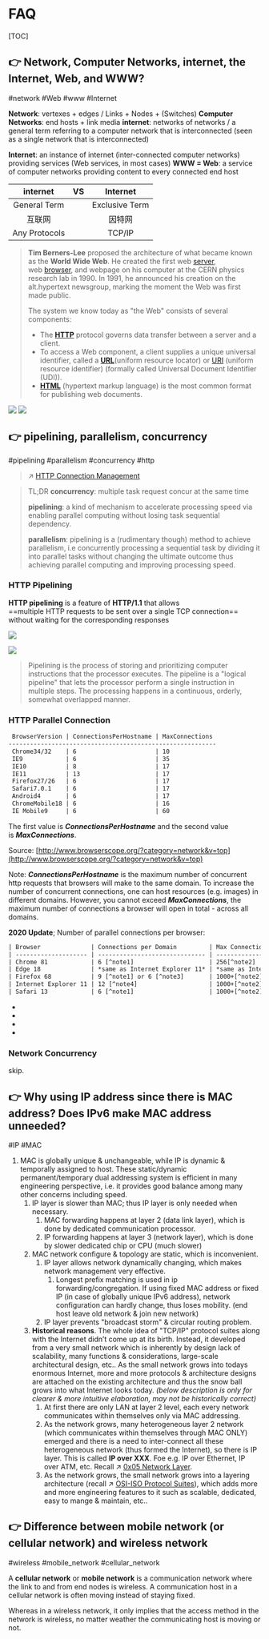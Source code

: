 # FAQ

[TOC]



## 👉 Network, Computer Networks, internet, the Internet, Web, and WWW?
#network #Web #www #Internet

**Network**: vertexes + edges / Links + Nodes + (Switches)
**Computer Networks**: end hosts + link media
**internet**: networks of networks / a general term referring to a computer network that is interconnected (seen as a single network that is interconnected)

**Internet**: an instance of internet (inter-connected computer networks) providing services (Web services, in most cases)
**WWW = Web**: a service of computer networks providing content to every connected end host

| internet     | VS | Internet |
| :--: | :--: | :--: |
| General Term |      | Exclusive Term |
| 互联网 |      | 因特网 |
| Any Protocols |      | TCP/IP |

> **Tim Berners-Lee** proposed the architecture of what became known as the **World Wide Web**. He created the first web [server](https://developer.mozilla.org/en-US/docs/Glossary/Server), web [browser](https://developer.mozilla.org/en-US/docs/Glossary/Browser), and webpage on his computer at the CERN physics research lab in 1990. In 1991, he announced his creation on the alt.hypertext newsgroup, marking the moment the Web was first made public.
> 
> The system we know today as "the Web" consists of several components:
> - The **[HTTP](https://developer.mozilla.org/en-US/docs/Glossary/HTTP)** protocol governs data transfer between a server and a client.
> - To access a Web component, a client supplies a unique universal identifier, called a **[URL](https://developer.mozilla.org/en-US/docs/Glossary/URL)**(uniform resource locator) or [URI](https://developer.mozilla.org/en-US/docs/Glossary/URI) (uniform resource identifier) (formally called Universal Document Identifier (UDI)).
> - **[HTML](https://developer.mozilla.org/en-US/docs/Glossary/HTML)** (hypertext markup language) is the most common format for publishing web documents.


![](../../../../../../Assets/Pics/Screenshot%202023-03-22%20at%2010.25.41%20AM.png)
![](../../../../../../Assets/Pics/Screenshot%202023-03-22%20at%2010.25.57%20AM.png)


[World Wide Web]: https://developer.mozilla.org/en-US/docs/Glossary/World_Wide_Web



## 👉 pipelining, parallelism, concurrency
#pipelining #parallelism #concurrency #http

> ↗ [HTTP Connection Management](📌%20Computer%20Networking%20Basics/0x01%20Application%20Layer/🔥%20Web%20(WWW)/HTTP%20(HyperText%20Transfer%20Protocol)/HTTP%20Basics/HTTP%20Connection%20Management.md)

> TL;DR
> **concurrency**: multiple task request concur at the same time
> 
> **pipelining**: a kind of mechanism to accelerate processing speed via enabling parallel computing without losing task sequential dependency. 
> 
> **parallelism**: pipelining is a (rudimentary though) method to achieve parallelism, i.e concurrently processing a sequential task by dividing it into parallel tasks without changing the ultimate outcome thus achieving parallel computing and improving processing speed.

### HTTP Pipelining
**HTTP pipelining** is a feature of **HTTP/1.1** that allows ==multiple HTTP requests to be sent over a single TCP connection== without waiting for the corresponding responses


![](../../../../Assets/Pics/Pasted%20image%2020230402134909.png)

![](../../../../Assets/Pics/Pasted%20image%2020230402134420.png)


[Connection management in HTTP/1.x | MDN Docs]: https://developer.mozilla.org/en-US/docs/Web/HTTP/Connection_management_in_HTTP_1.x

[HTTP pipelining | Wikipedia]: https://en.wikipedia.org/wiki/HTTP_pipelining

[pipelining | TechTarget]: https://www.techtarget.com/whatis/definition/pipelining

> Pipelining is the process of storing and prioritizing computer instructions that the processor executes. The pipeline is a "logical pipeline" that lets the processor perform a single instruction in multiple steps. The processing happens in a continuous, orderly, somewhat overlapped manner.

### HTTP Parallel Connection
```xml
 BrowserVersion | ConnectionsPerHostname | MaxConnections
----------------------------------------------------------
 Chrome34/32    | 6                      | 10
 IE9            | 6                      | 35
 IE10           | 8                      | 17
 IE11           | 13                     | 17
 Firefox27/26   | 6                      | 17
 Safari7.0.1    | 6                      | 17
 Android4       | 6                      | 17
 ChromeMobile18 | 6                      | 16
 IE Mobile9     | 6                      | 60
```

The first value is **_ConnectionsPerHostname_** and the second value is **_MaxConnections_**.

Source: [http://www.browserscope.org/?category=network&v=top](http://www.browserscope.org/?category=network&v=top)

Note: **_ConnectionsPerHostname_** is the maximum number of concurrent http requests that browsers will make to the same domain. To increase the number of concurrent connections, one can host resources (e.g. images) in different domains. However, you cannot exceed **_MaxConnections_**, the maximum number of connections a browser will open in total - across all domains. 

**2020 Update**;
Number of parallel connections per browser:
```xml
| Browser              | Connections per Domain         | Max Connections                |
| -------------------- | ------------------------------ | ------------------------------ |
| Chrome 81            | 6 [^note1]                     | 256[^note2]                    |
| Edge 18              | *same as Internet Explorer 11* | *same as Internet Explorer 11* |
| Firefox 68           | 9 [^note1] or 6 [^note3]       | 1000+[^note2]                  |
| Internet Explorer 11 | 12 [^note4]                    | 1000+[^note2]                  |
| Safari 13            | 6 [^note1]                     | 1000+[^note2]                  |
```

- [^note1]: tested with 72 requests, 1 domain(127.0.0.1)
- [^note2]: tested with 1002 requests, 6 requests per domain * 167 domains (127.0.0.*)
- [^note3]: when called in async context, e.g. in the callback of `setTimeout`, + `requestAnimationFrame`, `then`...
- [^note4]: of which the last 6 are follow-ups (2,4,6 available at 0.5s,1s,1.5s respectively)


[parallel HTTP connections in a browser?]: https://stackoverflow.com/questions/985431/max-parallel-http-connections-in-a-browser

[What are Max parallel HTTP connections in a browser]: https://www.tutorialspoint.com/what-are-max-parallel-http-connections-in-a-browser


### Network Concurrency
skip.



## 👉 Why using IP address since there is MAC address? Does IPv6 make MAC address unneeded?
#IP #MAC 

1. MAC is globally unique & unchangeable, while IP is dynamic & temporally assigned to host. These static/dynamic permanent/temporary dual addressing system is efficient in many engineering perspective, i.e. it provides good balance among many other concerns including speed.
	1. IP layer is slower than MAC; thus IP layer is only needed when necessary. 
		1. MAC forwarding happens at layer 2 (data link layer), which is done by dedicated communication processor.
		2. IP forwarding happens at layer 3 (network layer), which is done by slower dedicated chip or CPU (much slower)
	2. MAC network configure & topology are static, which is inconvenient.
		1. IP layer allows network dynamically changing, which makes network management very effective.
			1. Longest prefix matching is used in ip forwarding/congregation. If using fixed MAC address or fixed IP (in case of globally unique IPv6 address), network configuration can hardly change, thus loses mobility. (end host leave old network & join new network)
		2. IP layer prevents "broadcast storm" & circular routing problem. 
	3. **Historical reasons**. The whole idea of "TCP/IP" protocol suites along with the Internet didn’t come up at its birth. Instead, it developed from a very small network which is inherently by design lack of scalability, many functions & considerations, large-scale architectural design, etc.. As the small network grows into todays enormous Internet, more and more protocols & architecture designs are attached on the existing architecture and thus the snow ball grows into what Internet looks today. _(below description is only for clearer & more intuitive elaboration, may not be historically correct)_
		1. At first there are only LAN at layer 2 level, each every network communicates within themselves only via MAC addressing. 
		2. As the network grows, many heterogeneous layer 2 network (which communicates within themselves through MAC ONLY) emerged and there is a need to inter-connect all these heterogeneous network (thus formed the Internet), so there is IP layer. This is called **IP over XXX**. Foe e.g. IP over Ethernet, IP over ATM, etc. Recall ↗ [0x05 Network Layer](📌%20Computer%20Networking%20Basics/0x05%20Network%20Layer/0x05%20Network%20Layer.md#The%20IP%20Hourglass). 
		3. As the network grows, the small network grows into a layering architecture (recall ↗ [OSI-ISO Protocol Suites](📌%20Computer%20Networking%20Basics/0x00%20Computer%20Network%20Introduction/OSI-ISO%20Protocol%20Suites/OSI-ISO%20Protocol%20Suites.md)), which adds more and more engineering features to it such as scalable, dedicated, easy to mange & maintain, etc..

[👍 有了 IP 地址，为什么还要用 MAC 地址？ - 知乎]: https://www.zhihu.com/question/21546408/answer/2115709429



## 👉 Difference between mobile network (or cellular network) and wireless network
#wireless #mobile_network #cellular_network

A **cellular network** or **mobile network** is a communication network where the link to and from end nodes is wireless. A communication host in a cellular network is often moving instead of staying fixed. 

Whereas in a wireless network, it only implies that the access method in the network is wireless, no matter weather the communicating host is moving or not. 